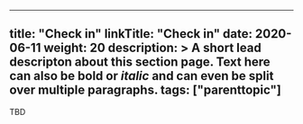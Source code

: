 
---
title: "Check in"
linkTitle: "Check in"
date: 2020-06-11
weight: 20
description: >
  A short lead descripton about this section page. Text here can also be **bold** or _italic_ and can even be split over multiple paragraphs.
tags: ["parenttopic"]
---

TBD
